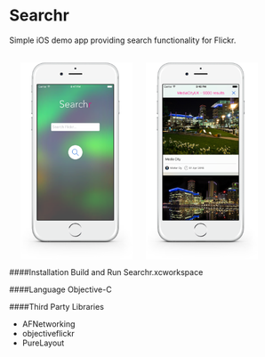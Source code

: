 # Searchr
Simple iOS demo app providing search functionality for Flickr.

<div style="width:100%;">
</br>
<img src="Images/Searchr_1.png" align="center" height="40%" width="40%" style="margin-left:20px;">
<img src="Images/Searchr_2.png" align="center" height="40%" width="40%" style="margin-left:20px;">
</div>

####Installation
Build and Run Searchr.xcworkspace

####Language
Objective-C

####Third Party Libraries
- AFNetworking
- objectiveflickr
- PureLayout

